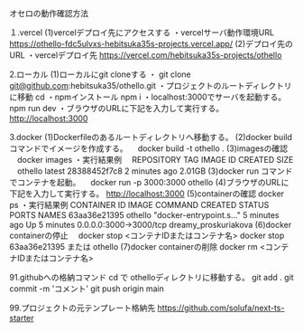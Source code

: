 オセロの動作確認方法

１.vercel
(1)vercelデプロイ先にアクセスする
・vercelサーバ動作環境URL
https://othello-fdc5ulvxs-hebitsuka35s-projects.vercel.app/
(2)デプロイ先のURL
・vercelデプロイ先
https://vercel.com/hebitsuka35s-projects/othello

2.ローカル
(1)ローカルにgit cloneする
・
git clone git@github.com:hebitsuka35/othello.git
・プロジェクトのルートディレクトリに移動
cd
・npmインストール
npm i
・localhost:3000でサーバを起動する。
npm run dev
・ブラウザのURLに下記を入力して実行する。
<http://localhost:3000>

3.docker
(1)Dockerfileのあるルートディレクトリへ移動する。
(2)docker build コマンドでイメージを作成する。
　docker build -t othello .
(3)imagesの確認
　docker images
・実行結果例
　REPOSITORY TAG IMAGE ID CREATED SIZE
　othello latest 28388452f7c8 2 minutes ago 2.01GB
(3)docker run コマンドでコンテナを起動。
　docker run -p 3000:3000 othello
(4)ブラウザのURLに下記を入力して実行する。
<http://localhost:3000>
(5)containerの確認
docker ps
・実行結果例
CONTAINER ID IMAGE COMMAND CREATED STATUS PORTS NAMES
63aa36e21395 othello "docker-entrypoint.s…" 5 minutes ago Up 5 minutes 0.0.0.0:3000->3000/tcp dreamy_proskuriakova
(6)docker containerの停止
　docker stop <コンテナIDまたはコンテナ名>
docker stop 63aa36e21395 または othello
(7)docker containerの削除
docker rm <コンテナIDまたはコンテナ名>

91.githubへの格納コマンド
cd で othelloディレクトリに移動する。
git add .
git commit -m 'コメント'
git push origin main

99.プロジェクトの元テンプレート格納先
https://github.com/solufa/next-ts-starter
